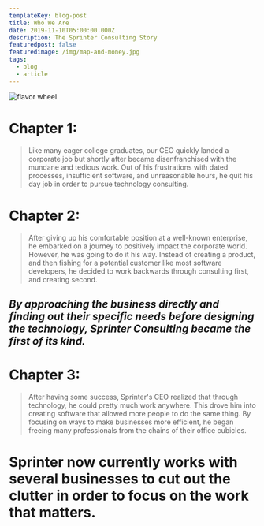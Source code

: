 ```yaml
---
templateKey: blog-post
title: Who We Are
date: 2019-11-10T05:00:00.000Z
description: The Sprinter Consulting Story
featuredpost: false
featuredimage: /img/map-and-money.jpg
tags:
  - blog
  - article
---
```

![flavor wheel](/img/map-and-money.jpg)

# **Chapter 1:**

> Like many eager college graduates, our CEO quickly landed a corporate job but shortly after became disenfranchised with the mundane and tedious work. Out of his frustrations with dated processes, insufficient software, and unreasonable hours, he quit his day job in order to pursue technology consulting.

# **Chapter 2:** 

> After giving up his comfortable position at a well-known enterprise, he embarked on a journey to positively impact the corporate world. However, he was going to do it his way. Instead of creating a product, and then fishing for a potential customer like most software developers, he decided to work backwards through consulting first, and creating second.

## _By approaching the business directly and finding out their specific needs before designing the technology, Sprinter Consulting became the first of its kind._

# **Chapter 3:**

> After having some success, Sprinter's CEO realized that through technology, he could pretty much work anywhere. This drove him into creating software that allowed more people to do the same thing. By focusing on ways to make businesses more efficient, he began freeing many professionals from the chains of their office cubicles.

# Sprinter now currently works with several businesses to cut out the clutter in order to focus on the work that matters.
